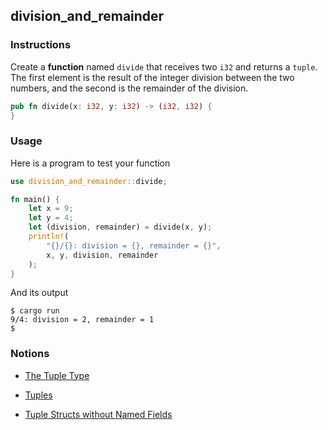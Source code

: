 ## division_and_remainder

### Instructions

Create a **function** named `divide` that receives two `i32` and returns a `tuple`. The first element is the result of the integer division between the two numbers, and the second is the remainder of the division.

```rust
pub fn divide(x: i32, y: i32) -> (i32, i32) {
}
```

### Usage

Here is a program to test your function

```rust
use division_and_remainder::divide;

fn main() {
    let x = 9;
    let y = 4;
    let (division, remainder) = divide(x, y);
    println!(
        "{}/{}: division = {}, remainder = {}",
        x, y, division, remainder
    );
}
```

And its output

```console
$ cargo run
9/4: division = 2, remainder = 1
$
```

### Notions

- [The Tuple Type](https://doc.rust-lang.org/stable/book/ch03-02-data-types.html?highlight=accessing%20a%20tuple#compound-types)

- [Tuples](https://doc.rust-lang.org/rust-by-example/primitives/tuples.html)

- [Tuple Structs without Named Fields](https://doc.rust-lang.org/stable/book/ch05-01-defining-structs.html?highlight=tuple#using-tuple-structs-without-named-fields-to-create-different-types)
